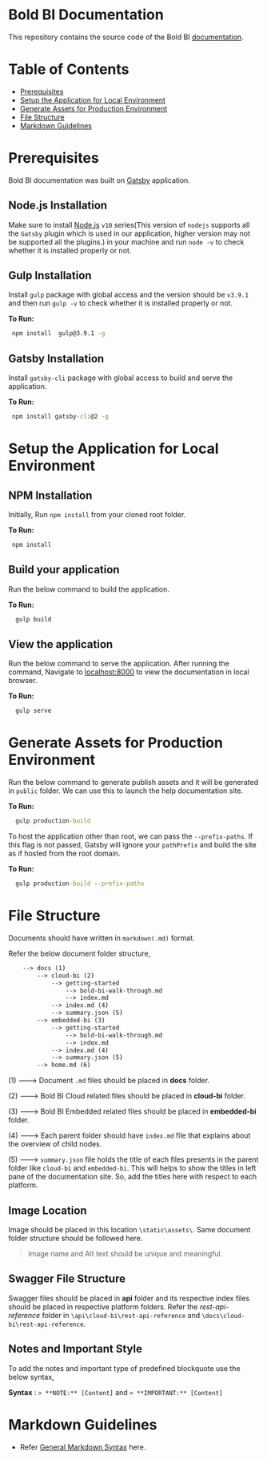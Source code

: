 
# Bold BI Documentation

This repository contains the source code of the Bold BI [documentation](https://help.boldbi.com/).

# Table of Contents

* [Prerequisites](#prerequisites)
* [Setup the Application for Local Environment](#setup-the-application-for-local-environment)
* [Generate Assets for Production Environment](#generate-assest-for-production-environment)
* [File Structure](#file-structure)
* [Markdown Guidelines](#markdown-guidelines)

# Prerequisites

Bold BI documentation was built on [Gatsby](https://www.gatsbyjs.org/) application.

## Node.js Installation
Make sure to install [Node.js](https://nodejs.org/en/blog/release/v10.18.0/) `v10` series(This version of `nodejs` supports all the `Gatsby` plugin which is used in our application, higher version may not be supported all the plugins.) in your machine and run `node -v` to check whether it is installed properly or not.

## Gulp Installation
Install `gulp` package with global access and the version should be `v3.9.1` and then run `gulp -v` to check whether it is installed properly or not.

**To Run:**

  ```cmd
   npm install  gulp@3.9.1 -g
  ```
## Gatsby Installation
Install `gatsby-cli` package with global access to build and serve the application.

**To Run:**

  ```cmd
   npm install gatsby-cli@2 -g
  ```

# Setup the Application for Local Environment

## NPM Installation
Initially, Run `npm install` from your cloned root folder.

**To Run:**

  ```cmd
   npm install
  ```

## Build your application
Run the below command to build the application. 

**To Run:**

  ```cmd
    gulp build
  ```

## View the application
Run the below command to serve the application. After running the command, Navigate to [localhost:8000](http://localhost:8000) to view the documentation in local browser.

**To Run:**

  ```cmd
    gulp serve
  ```

# Generate Assets for Production Environment

Run the below command to generate publish assets and it will be generated in `public` folder. We can use this to launch the help documentation site.

**To Run:**

  ```cmd
    gulp production-build
  ```

To host the application other than root, we can pass the `--prefix-paths`. If this flag is not passed, Gatsby will ignore your `pathPrefix` and build the site as if hosted from the root domain.

**To Run:**

  ```cmd
    gulp production-build --prefix-paths
  ```

# File Structure

Documents should have written in `markdown(.md)` format.

Refer the below document folder structure,

```cmd
    --> docs (1)
        --> cloud-bi (2)
            --> getting-started 
                --> bold-bi-walk-through.md
                --> index.md
            --> index.md (4)
            --> summary.json (5)
        --> embedded-bi (3)
            --> getting-started 
                --> bold-bi-walk-through.md
                --> index.md
            --> index.md (4)
            --> summary.json (5)
        --> home.md (6)
``` 

(1) ---> Document `.md` files should be placed in **docs** folder.

(2) ---> Bold BI Cloud related files should be placed in **cloud-bi** folder.

(3) ---> Bold BI Embedded related files should be placed in **embedded-bi** folder.

(4) ---> Each parent folder should have `index.md` file that explains about the overview of child nodes.

(5) ---> `summary.json` file holds the title of each files presents in the parent folder like `cloud-bi` and `embedded-bi`. This will helps to show the titles in left pane of the documentation site. So, add the titles here with respect to each platform.

## Image Location

Image should be placed in this location `\static\assets\`. Same document folder structure should be followed here.
> Image name and Alt text should be unique and meaningful.

## Swagger File Structure

Swagger files should be placed in **api** folder and its respective index files should be placed in respective platform folders. Refer the *rest-api-reference* folder in `\api\cloud-bi\rest-api-reference` and `\docs\cloud-bi\rest-api-reference`.

## Notes and Important Style

To add the notes and important type of predefined blockquote use the below syntax,

**Syntax** : `> **NOTE:** [Content]` and `> **IMPORTANT:** [Content]`

# Markdown Guidelines

* Refer [General Markdown Syntax](https://kramdown.gettalong.org/syntax.html) here.


